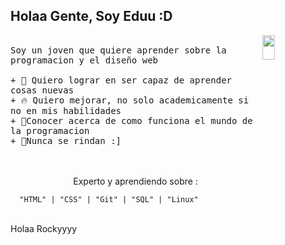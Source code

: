 Holaa Gente, Soy Eduu :D
---
<p>
 
  <img src="https://media1.giphy.com/media/WxTzTG2btPHMuxjz08/200.gif?cid=6c09b952xwhc46s3523elkoelobnwjg4851y0wusd09auclf&ep=v1_stickers_search&rid=200.gif&ct=s" align="right" width="20%" height="10%"/>
  <samp>
    <br>Soy un joven que quiere aprender sobre la programacion y el diseño web
    <br>
    <br>+ 🎯 Quiero lograr en ser capaz de aprender cosas nuevas
    <br>+ 🔥 Quiero mejorar, no solo academicamente si no en mis habilidades
    <br> + 🧠Conocer acerca de como funciona el mundo de la programacion
    <br> + 💪Nunca se rindan :] 
</samp>
   <br>
  <br>
  <p align="center">
    <samp>
   <p align="center">
     <br> Experto y aprendiendo sobre :
   </p>
    
      "HTML" | "CSS" | "Git" | "SQL" | "Linux"
   <br> Holaa Rockyyyy 
